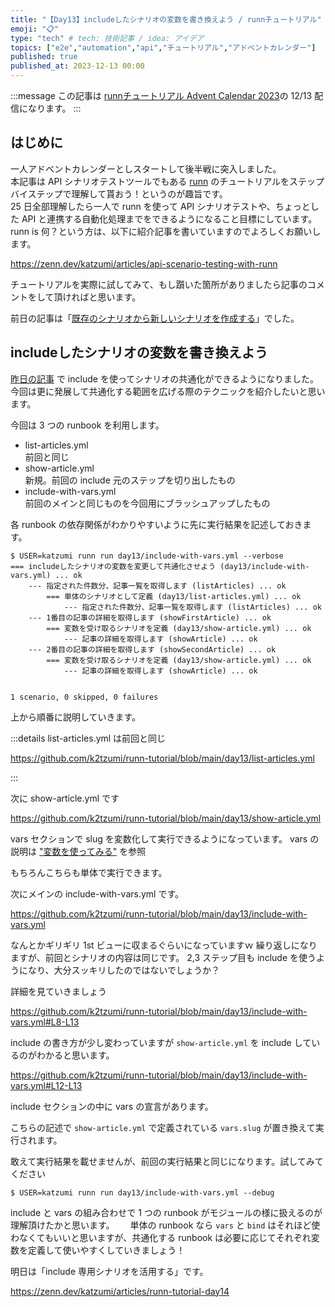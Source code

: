 ```yaml
---
title: "【Day13】includeしたシナリオの変数を書き換えよう / runnチュートリアル"
emoji: "📋"
type: "tech" # tech: 技術記事 / idea: アイデア
topics: ["e2e","automation","api","チュートリアル","アドベントカレンダー"]
published: true
published_at: 2023-12-13 00:00
---
```


:::message
この記事は [runnチュートリアル Advent Calendar 2023](https://qiita.com/advent-calendar/2023/runn-tutorial)の 12/13 配信になります。
:::

## はじめに

一人アドベントカレンダーとしスタートして後半戦に突入しました。  
本記事は API シナリオテストツールでもある [runn](https://github.com/k1LoW/runn) のチュートリアルをステップバイステップで理解して貰おう！というのが趣旨です。  
25 日全部理解したら一人で runn を使って API シナリオテストや、ちょっとした API と連携する自動化処理までをできるようになること目標にしています。  
runn is 何？という方は、以下に紹介記事を書いていますのでよろしくお願いします。

https://zenn.dev/katzumi/articles/api-scenario-testing-with-runn

チュートリアルを実際に試してみて、もし躓いた箇所がありましたら記事のコメントをして頂ければと思います。

前日の記事は「[既存のシナリオから新しいシナリオを作成する](https://zenn.dev/katzumi/articles/runn-tutorial-day12)」でした。

## includeしたシナリオの変数を書き換えよう

[昨日の記事](https://zenn.dev/katzumi/articles/runn-tutorial-day12) で include を使ってシナリオの共通化ができるようになりました。 
今回は更に発展して共通化する範囲を広げる際のテクニックを紹介したいと思います。

今回は 3 つの runbook を利用します。

* list-articles.yml  
前回と同じ
* show-article.yml  
新規。前回の include 元のステップを切り出したもの
* include-with-vars.yml  
前回のメインと同じものを今回用にブラッシュアップしたもの

各 runbook の依存関係がわかりやすいように先に実行結果を記述しておきます。

```console
$ USER=katzumi runn run day13/include-with-vars.yml --verbose
=== includeしたシナリオの変数を変更して共通化させよう (day13/include-with-vars.yml) ... ok
    --- 指定された件数分、記事一覧を取得します (listArticles) ... ok
        === 単体のシナリオとして定義 (day13/list-articles.yml) ... ok
            --- 指定された件数分、記事一覧を取得します (listArticles) ... ok
    --- 1番目の記事の詳細を取得します (showFirstArticle) ... ok
        === 変数を受け取るシナリオを定義 (day13/show-article.yml) ... ok
            --- 記事の詳細を取得します (showArticle) ... ok
    --- 2番目の記事の詳細を取得します (showSecondArticle) ... ok
        === 変数を受け取るシナリオを定義 (day13/show-article.yml) ... ok
            --- 記事の詳細を取得します (showArticle) ... ok


1 scenario, 0 skipped, 0 failures
```

上から順番に説明していきます。

:::details list-articles.yml は前回と同じ

https://github.com/k2tzumi/runn-tutorial/blob/main/day13/list-articles.yml

:::

次に show-article.yml です

https://github.com/k2tzumi/runn-tutorial/blob/main/day13/show-article.yml

vars セクションで slug を変数化して実行できるようになっています。
vars の説明は ["変数を使ってみる"](https://zenn.dev/katzumi/articles/runn-tutorial-day05) を参照

もちろんこちらも単体で実行できます。

次にメインの include-with-vars.yml です。

https://github.com/k2tzumi/runn-tutorial/blob/main/day13/include-with-vars.yml

なんとかギリギリ 1st ビューに収まるぐらいになっていますｗ
繰り返しになりますが、前回とシナリオの内容は同じです。
2,3 ステップ目も include を使うようになり、大分スッキリしたのではないでしょうか？

詳細を見ていきましょう

https://github.com/k2tzumi/runn-tutorial/blob/main/day13/include-with-vars.yml#L8-L13

include の書き方が少し変わっていますが `show-article.yml` を include しているのがわかると思います。

https://github.com/k2tzumi/runn-tutorial/blob/main/day13/include-with-vars.yml#L12-L13

include セクションの中に vars の宣言があります。

こちらの記述で `show-article.yml` で定義されている `vars.slug` が置き換えて実行されます。

敢えて実行結果を載せませんが、前回の実行結果と同じになります。試してみてください

```console
$ USER=katzumi runn run day13/include-with-vars.yml --debug
```

include と vars の組み合わせで 1 つの runbook がモジュールの様に扱えるのが理解頂けたかと思います。　　
単体の runbook なら `vars` と `bind` はそれほど使わなくてもいいと思いますが、共通化する runbook は必要に応じてそれぞれ変数を定義して使いやすくしていきましょう！

明日は「include 専用シナリオを活用する」です。

https://zenn.dev/katzumi/articles/runn-tutorial-day14